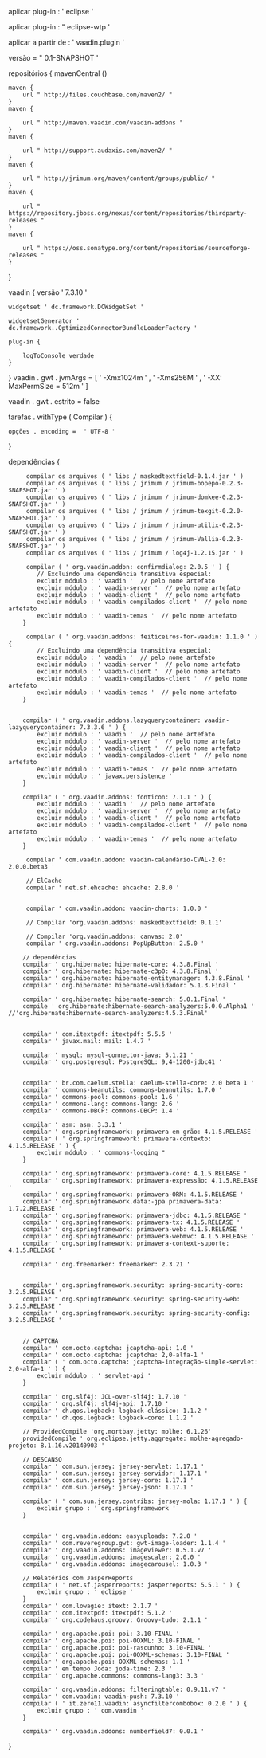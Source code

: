 aplicar plug-in : ' eclipse '

aplicar plug-in : " eclipse-wtp '

aplicar a partir de : ' vaadin.plugin '


versão =  " 0.1-SNAPSHOT '


repositórios {
  	mavenCentral ()
  	
    maven {
        url " http://files.couchbase.com/maven2/ "
    }
    maven {
    	
    	url " http://maven.vaadin.com/vaadin-addons "	
    }
	maven {
		
		url " http://support.audaxis.com/maven2/ "
	}
	maven {
		
		url " http://jrimum.org/maven/content/groups/public/ "
	}
	maven {
	
		url " https://repository.jboss.org/nexus/content/repositories/thirdparty-releases "
	}
	maven {
		
		url " https://oss.sonatype.org/content/repositories/sourceforge-releases "
	}
}
	
vaadin {
    versão ' 7.3.10 '
    
    widgetset ' dc.framework.DCWidgetSet '
    
   	widgetsetGenerator ' dc.framework..OptimizedConnectorBundleLoaderFactory '
   	
    plug-in {
    
        logToConsole verdade
    }
}
vaadin . gwt . jvmArgs = [ ' -Xmx1024m ' , ' -Xms256M ' , ' -XX: MaxPermSize = 512m ' ] 

vaadin . gwt . estrito = false 
 
tarefas . withType ( Compilar ) {

	opções . encoding =  " UTF-8 '
}

dependências {

		 
		 compilar os arquivos ( ' libs / maskedtextfield-0.1.4.jar ' )
		 compilar os arquivos ( ' libs / jrimum / jrimum-bopepo-0.2.3-SNAPSHOT.jar ' )
 		 compilar os arquivos ( ' libs / jrimum / jrimum-domkee-0.2.3-SNAPSHOT.jar ' )
 	     compilar os arquivos ( ' libs / jrimum / jrimum-texgit-0.2.0-SNAPSHOT.jar ' )
 		 compilar os arquivos ( ' libs / jrimum / jrimum-utilix-0.2.3-SNAPSHOT.jar ' )
 		 compilar os arquivos ( ' libs / jrimum / jrimum-Vallia-0.2.3-SNAPSHOT.jar ' )
 		 compilar os arquivos ( ' libs / jrimum / log4j-1.2.15.jar ' )
		  
		 compilar ( ' org.vaadin.addon: confirmdialog: 2.0.5 ' ) {
     		// Excluindo uma dependência transitiva especial:
     		excluir módulo : ' vaadin '  // pelo nome artefato
   			excluir módulo : ' vaadin-server '  // pelo nome artefato
   			excluir módulo : ' vaadin-client '  // pelo nome artefato
   			excluir módulo : ' vaadin-compilados-client '  // pelo nome artefato
   			excluir módulo : ' vaadin-temas '  // pelo nome artefato
   		}
   		
   		 compilar ( ' org.vaadin.addons: feiticeiros-for-vaadin: 1.1.0 ' ) {
     		// Excluindo uma dependência transitiva especial:
     		excluir módulo : ' vaadin '  // pelo nome artefato
   			excluir módulo : ' vaadin-server '  // pelo nome artefato
   			excluir módulo : ' vaadin-client '  // pelo nome artefato
   			excluir módulo : ' vaadin-compilados-client '  // pelo nome artefato
   			excluir módulo : ' vaadin-temas '  // pelo nome artefato
   		}
   		
   		
   		compilar ( ' org.vaadin.addons.lazyquerycontainer: vaadin-lazyquerycontainer: 7.3.3.6 ' ) {
   			excluir módulo : ' vaadin '  // pelo nome artefato
   			excluir módulo : ' vaadin-server '  // pelo nome artefato
   			excluir módulo : ' vaadin-client '  // pelo nome artefato
   			excluir módulo : ' vaadin-compilados-client '  // pelo nome artefato
   			excluir módulo : ' vaadin-temas '  // pelo nome artefato
   			excluir módulo : ' javax.persistence '
   		}
   			
		compilar ( ' org.vaadin.addons: fonticon: 7.1.1 ' ) {
			excluir módulo : ' vaadin '  // pelo nome artefato
   			excluir módulo : ' vaadin-server '  // pelo nome artefato
   			excluir módulo : ' vaadin-client '  // pelo nome artefato
   			excluir módulo : ' vaadin-compilados-client '  // pelo nome artefato
   			excluir módulo : ' vaadin-temas '  // pelo nome artefato
		}
		 
         compilar ' com.vaadin.addon: vaadin-calendário-CVAL-2.0: 2.0.0.beta3 '
         
         // ElCache
         compilar ' net.sf.ehcache: ehcache: 2.8.0 '
         
         
         compilar ' com.vaadin.addon: vaadin-charts: 1.0.0 '
         
         // Compilar 'org.vaadin.addons: maskedtextfield: 0.1.1'
         
         // Compilar 'org.vaadin.addons: canvas: 2.0'
         compilar ' org.vaadin.addons: PopUpButton: 2.5.0 '
        
		// dependências		
		compilar ' org.hibernate: hibernate-core: 4.3.8.Final '
		compilar ' org.hibernate: hibernate-c3p0: 4.3.8.Final '
		compilar ' org.hibernate: hibernate-entitymanager: 4.3.8.Final '
		compilar ' org.hibernate: hibernate-validador: 5.1.3.Final '
		
		compilar ' org.hibernate: hibernate-search: 5.0.1.Final '
		compile ' org.hibernate:hibernate-search-analyzers:5.0.0.Alpha1 ' //'org.hibernate:hibernate-search-analyzers:4.5.3.Final'
		
		
		compilar ' com.itextpdf: itextpdf: 5.5.5 '
		compilar ' javax.mail: mail: 1.4.7 '
		
		compilar ' mysql: mysql-connector-java: 5.1.21 '
		compilar ' org.postgresql: PostgreSQL: 9,4-1200-jdbc41 '
         
		
		compilar ' br.com.caelum.stella: caelum-stella-core: 2.0 beta 1 '
		compilar ' commons-beanutils: commons-beanutils: 1.7.0 '
		compilar ' commons-pool: commons-pool: 1.6 '
		compilar ' commons-lang: commons-lang: 2.6 '
		compilar ' commons-DBCP: commons-DBCP: 1.4 '
						
		compilar ' asm: asm: 3.3.1 '
		compilar ' org.springframework: primavera em grão: 4.1.5.RELEASE '
		compilar ( ' org.springframework: primavera-contexto: 4.1.5.RELEASE ' ) {
			excluir módulo : ' commons-logging "
		}
		
		compilar ' org.springframework: primavera-core: 4.1.5.RELEASE '
		compilar ' org.springframework: primavera-expressão: 4.1.5.RELEASE '
		compilar ' org.springframework: primavera-ORM: 4.1.5.RELEASE '
		compilar ' org.springframework.data:-jpa primavera-data: 1.7.2.RELEASE '
		compilar ' org.springframework: primavera-jdbc: 4.1.5.RELEASE '
		compilar ' org.springframework: primavera-tx: 4.1.5.RELEASE '
		compilar ' org.springframework: primavera-web: 4.1.5.RELEASE '
		compilar ' org.springframework: primavera-webmvc: 4.1.5.RELEASE '
		compilar ' org.springframework: primavera-context-suporte: 4.1.5.RELEASE '
		
		compilar ' org.freemarker: freemarker: 2.3.21 '
		
		
		compilar ' org.springframework.security: spring-security-core: 3.2.5.RELEASE '
		compilar " org.springframework.security: spring-security-web: 3.2.5.RELEASE "
		compilar ' org.springframework.security: spring-security-config: 3.2.5.RELEASE '
		
		
		// CAPTCHA
		compilar ' com.octo.captcha: jcaptcha-api: 1.0 '
	   	compilar ' com.octo.captcha: jcaptcha: 2,0-alfa-1 '	
		compilar ( ' com.octo.captcha: jcaptcha-integração-simple-servlet: 2,0-alfa-1 ' ) {
			excluir módulo : ' servlet-api '
		}
	   
		compilar ' org.slf4j: JCL-over-slf4j: 1.7.10 '
		compilar ' org.slf4j: slf4j-api: 1.7.10 '
		compilar ' ch.qos.logback: logback-clássico: 1.1.2 '
		compilar ' ch.qos.logback: logback-core: 1.1.2 '
		
        // ProvidedCompile 'org.mortbay.jetty: molhe: 6.1.26'
        providedCompile ' org.eclipse.jetty.aggregate: molhe-agregado-projeto: 8.1.16.v20140903 '
        
        // DESCANSO
        compilar ' com.sun.jersey: jersey-servlet: 1.17.1 '
        compilar ' com.sun.jersey: jersey-servidor: 1.17.1 '
        compilar ' com.sun.jersey: jersey-core: 1.17.1 '
        compilar ' com.sun.jersey: jersey-json: 1.17.1 '
        
        compilar ( ' com.sun.jersey.contribs: jersey-mola: 1.17.1 ' ) {
        	excluir grupo : ' org.springframework '
        } 
		
   		
		compilar ' org.vaadin.addon: easyuploads: 7.2.0 '
		compilar ' com.reveregroup.gwt: gwt-image-loader: 1.1.4 '
		compilar ' org.vaadin.addons: imageviewer: 0.5.1.v7 '  
		compilar ' org.vaadin.addons: imagescaler: 2.0.0 '
		compilar ' org.vaadin.addons: imagecarousel: 1.0.3 '
		
		// Relatórios com JasperReports
		compilar ( ' net.sf.jasperreports: jasperreports: 5.5.1 ' ) {
        	excluir grupo : ' eclipse '
        } 
		compilar ' com.lowagie: itext: 2.1.7 '
		compilar ' com.itextpdf: itextpdf: 5.1.2 '
		compilar ' org.codehaus.groovy: Groovy-tudo: 2.1.1 '		
		
		compilar ' org.apache.poi: poi: 3.10-FINAL '
		compilar ' org.apache.poi: poi-OOXML: 3.10-FINAL '
		compilar ' org.apache.poi: poi-rascunho: 3.10-FINAL '
		compilar ' org.apache.poi: poi-OOXML-schemas: 3.10-FINAL '
		compilar ' org.apache.poi: OOXML-schemas: 1.1 '
		compilar ' em tempo Joda: joda-time: 2.3 '
		compilar ' org.apache.commons: commons-lang3: 3.3 '
		
		compilar ' org.vaadin.addons: filteringtable: 0.9.11.v7 '
		compilar ' com.vaadin: vaadin-push: 7.3.10 '
		compilar ( ' it.zero11.vaadin: asyncfiltercombobox: 0.2.0 ' ) {
			excluir grupo : ' com.vaadin '
		}		

		compilar ' org.vaadin.addons: numberfield7: 0.0.1 '
}
